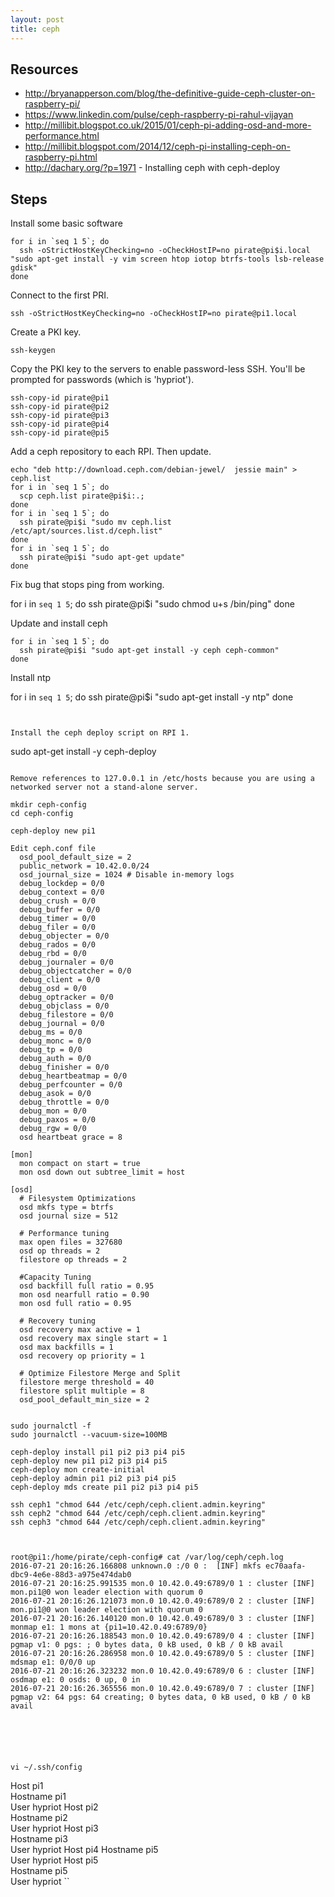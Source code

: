 ```yaml
---
layout: post
title: ceph
---
```


## Resources

* http://bryanapperson.com/blog/the-definitive-guide-ceph-cluster-on-raspberry-pi/
* https://www.linkedin.com/pulse/ceph-raspberry-pi-rahul-vijayan
* http://millibit.blogspot.co.uk/2015/01/ceph-pi-adding-osd-and-more-performance.html
* http://millibit.blogspot.com/2014/12/ceph-pi-installing-ceph-on-raspberry-pi.html
* http://dachary.org/?p=1971 - Installing ceph with ceph-deploy

## Steps

Install some basic software

```
for i in `seq 1 5`; do 
  ssh -oStrictHostKeyChecking=no -oCheckHostIP=no pirate@pi$i.local "sudo apt-get install -y vim screen htop iotop btrfs-tools lsb-release gdisk"
done
```

Connect to the first PRI.

```
ssh -oStrictHostKeyChecking=no -oCheckHostIP=no pirate@pi1.local
```

Create a PKI key.

```
ssh-keygen
```

Copy the PKI key to the servers to enable password-less SSH. You'll be prompted for passwords (which is 'hypriot').

```
ssh-copy-id pirate@pi1
ssh-copy-id pirate@pi2
ssh-copy-id pirate@pi3
ssh-copy-id pirate@pi4
ssh-copy-id pirate@pi5
```

Add a ceph repository to each RPI. Then update.

```
echo "deb http://download.ceph.com/debian-jewel/  jessie main" > ceph.list
for i in `seq 1 5`; do 
  scp ceph.list pirate@pi$i:.;
done
for i in `seq 1 5`; do 
  ssh pirate@pi$i "sudo mv ceph.list /etc/apt/sources.list.d/ceph.list"
done
for i in `seq 1 5`; do 
  ssh pirate@pi$i "sudo apt-get update"
done
```

Fix bug that stops ping from working.

for i in `seq 1 5`; do 
  ssh pirate@pi$i "sudo chmod u+s /bin/ping"
done

Update and install ceph

```
for i in `seq 1 5`; do 
  ssh pirate@pi$i "sudo apt-get install -y ceph ceph-common"
done
```

Install ntp

for i in `seq 1 5`; do 
  ssh pirate@pi$i "sudo apt-get install -y ntp"
done
```


Install the ceph deploy script on RPI 1.

```
sudo apt-get install -y ceph-deploy
```

Remove references to 127.0.0.1 in /etc/hosts because you are using a networked server not a stand-alone server.

mkdir ceph-config
cd ceph-config

ceph-deploy new pi1

Edit ceph.conf file
  osd_pool_default_size = 2
  public_network = 10.42.0.0/24
  osd_journal_size = 1024 # Disable in-memory logs
  debug_lockdep = 0/0
  debug_context = 0/0
  debug_crush = 0/0
  debug_buffer = 0/0
  debug_timer = 0/0
  debug_filer = 0/0
  debug_objecter = 0/0
  debug_rados = 0/0
  debug_rbd = 0/0
  debug_journaler = 0/0
  debug_objectcatcher = 0/0
  debug_client = 0/0
  debug_osd = 0/0
  debug_optracker = 0/0
  debug_objclass = 0/0
  debug_filestore = 0/0
  debug_journal = 0/0
  debug_ms = 0/0
  debug_monc = 0/0
  debug_tp = 0/0
  debug_auth = 0/0
  debug_finisher = 0/0
  debug_heartbeatmap = 0/0
  debug_perfcounter = 0/0
  debug_asok = 0/0
  debug_throttle = 0/0
  debug_mon = 0/0
  debug_paxos = 0/0
  debug_rgw = 0/0
  osd heartbeat grace = 8
 
[mon]
  mon compact on start = true
  mon osd down out subtree_limit = host
 
[osd]
  # Filesystem Optimizations
  osd mkfs type = btrfs
  osd journal size = 512
 
  # Performance tuning
  max open files = 327680
  osd op threads = 2
  filestore op threads = 2
  
  #Capacity Tuning
  osd backfill full ratio = 0.95
  mon osd nearfull ratio = 0.90
  mon osd full ratio = 0.95
 
  # Recovery tuning
  osd recovery max active = 1
  osd recovery max single start = 1
  osd max backfills = 1
  osd recovery op priority = 1
 
  # Optimize Filestore Merge and Split
  filestore merge threshold = 40
  filestore split multiple = 8
  osd_pool_default_min_size = 2


sudo journalctl -f
sudo journalctl --vacuum-size=100MB

ceph-deploy install pi1 pi2 pi3 pi4 pi5
ceph-deploy new pi1 pi2 pi3 pi4 pi5
ceph-deploy mon create-initial
ceph-deploy admin pi1 pi2 pi3 pi4 pi5
ceph-deploy mds create pi1 pi2 pi3 pi4 pi5
 
ssh ceph1 "chmod 644 /etc/ceph/ceph.client.admin.keyring"
ssh ceph2 "chmod 644 /etc/ceph/ceph.client.admin.keyring"
ssh ceph3 "chmod 644 /etc/ceph/ceph.client.admin.keyring"



root@pi1:/home/pirate/ceph-config# cat /var/log/ceph/ceph.log
2016-07-21 20:16:26.166808 unknown.0 :/0 0 :  [INF] mkfs ec70aafa-dbc9-4e6e-88d3-a975e474dab0
2016-07-21 20:16:25.991535 mon.0 10.42.0.49:6789/0 1 : cluster [INF] mon.pi1@0 won leader election with quorum 0
2016-07-21 20:16:26.121073 mon.0 10.42.0.49:6789/0 2 : cluster [INF] mon.pi1@0 won leader election with quorum 0
2016-07-21 20:16:26.140120 mon.0 10.42.0.49:6789/0 3 : cluster [INF] monmap e1: 1 mons at {pi1=10.42.0.49:6789/0}
2016-07-21 20:16:26.188543 mon.0 10.42.0.49:6789/0 4 : cluster [INF] pgmap v1: 0 pgs: ; 0 bytes data, 0 kB used, 0 kB / 0 kB avail
2016-07-21 20:16:26.286958 mon.0 10.42.0.49:6789/0 5 : cluster [INF] mdsmap e1: 0/0/0 up
2016-07-21 20:16:26.323232 mon.0 10.42.0.49:6789/0 6 : cluster [INF] osdmap e1: 0 osds: 0 up, 0 in
2016-07-21 20:16:26.365556 mon.0 10.42.0.49:6789/0 7 : cluster [INF] pgmap v2: 64 pgs: 64 creating; 0 bytes data, 0 kB used, 0 kB / 0 kB avail






vi ~/.ssh/config
```
Host pi1  
   Hostname pi1  
   User hypriot
Host pi2  
   Hostname pi2  
   User hypriot
Host pi3  
   Hostname pi3  
   User hypriot
Host pi4
   Hostname pi5  
   User hypriot
Host pi5  
   Hostname pi5  
   User hypriot
``

```


